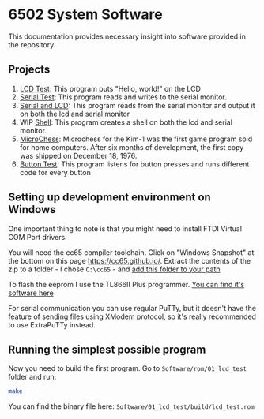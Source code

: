 # 6502 System Software

This documentation provides necessary insight into software provided in the repository.

## Projects

1. [LCD Test](01_lcd_test): This program puts "Hello, world!" on the LCD
2. [Serial Test](02_serial_test): This program reads and writes to the serial monitor.
3. [Serial and LCD](03_serial_and_lcd): This program reads from the serial monitor and output it on both the lcd and serial monitor
4. WIP [Shell](04_shell): This program creates a shell on both the lcd and serial monitor.
5. [MicroChess](05_microchess): Microchess for the Kim-1 was the first game program sold for home computers. After six months of development, the first copy was shipped on December 18, 1976.
6. [Button Test](06_button_test): This program listens for button presses and runs different code for every button

## Setting up development environment on Windows

One important thing to note is that you might need to install FTDI Virtual COM Port drivers.

You will need the cc65 compiler toolchain. Click on "Windows Snapshot" at the bottom on this page https://cc65.github.io/.
Extract the contents of the zip to a folder - I chose `C:\cc65` - and [add this folder to your path](https://www.architectryan.com/2018/03/17/add-to-the-path-on-windows-10/)

To flash the eeprom I use the TL866II Plus programmer. [You can find it's software here](http://forums.xgecu.com/viewthread.php?tid=20&page=1&extra=#pid23)

For serial communication you can use regular PuTTy, but it doesn't have the feature of sending files using XModem protocol,
so it's really recommended to use ExtraPuTTy instead.

## Running the simplest possible program

Now you need to build the first program. Go to `Software/rom/01_lcd_test` folder and run:

```sh
make
```

You can find the binary file here: `Software/01_lcd_test/build/lcd_test.rom`
